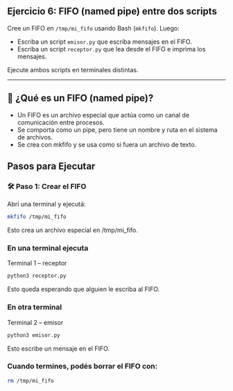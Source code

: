 ## Ejercicio 6: FIFO (named pipe) entre dos scripts

Cree un FIFO en `/tmp/mi_fifo` usando Bash (`mkfifo`). Luego:

- Escriba un script `emisor.py` que escriba mensajes en el FIFO.
- Escriba un script `receptor.py` que lea desde el FIFO e imprima los mensajes.

Ejecute ambos scripts en terminales distintas.

---

## 🧠 ¿Qué es un FIFO (named pipe)?
- Un FIFO es un archivo especial que actúa como un canal de comunicación entre procesos.
- Se comporta como un pipe, pero tiene un nombre y ruta en el sistema de archivos.
- Se crea con mkfifo y se usa como si fuera un archivo de texto.

## Pasos para Ejecutar
### 🛠 Paso 1: Crear el FIFO
Abrí una terminal y ejecutá:
```bash
mkfifo /tmp/mi_fifo
```
Esto crea un archivo especial en /tmp/mi_fifo.
### En una terminal ejecuta
Terminal 1 – receptor
```bash
python3 receptor.py
```
Esto queda esperando que alguien le escriba al FIFO.

### En otra terminal 
Terminal 2 – emisor
```bash
python3 emisor.py
```
Esto escribe un mensaje en el FIFO.

### Cuando termines, podés borrar el FIFO con:
```bash
rm /tmp/mi_fifo
```